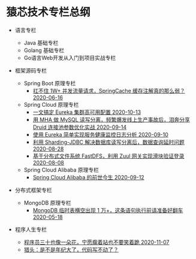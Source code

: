 # 猿芯技术专栏总纲 

- 语言专栏
  - Java 基础专栏
  - Golang 基础专栏
  - Go语言Web开发从入门到项目实战专栏

- 框架源码专栏
  - Spring Boot 原理专栏
    - [扛不住 1W+ 并发流量请求，SpringCache 缓存注解真的那么弱？ 2020-06-16](https://mp.weixin.qq.com/s/--l7slCBHOlZ2sKCHEJFog)
  - Spring Cloud 原理专栏
    - [一文搞定 Eureka 集群高可用配置 2020-10-13](https://mp.weixin.qq.com/s/9ueFcKgz50HxWjE_gUimZA)
    - [用 MHA 做 MySQL 读写分离，频繁爆发线上生产事故后，泪奔分享 Druid 连接池参数优化实战 2020-09-14](https://mp.weixin.qq.com/s/p49ARPiW9opIWH-2rtOXLA)
    - [使用 Eureka 简单实现服务健康监控日志分析 2020-09-10](https://mp.weixin.qq.com/s/62NKNnRL5wPtqXqK14B8BA)
    - [利用 Sharding-JDBC 解决数据库读写分离后，数据查询延时问题 2020-08-28](https://mp.weixin.qq.com/s/WUYRlZ9eCXqxwMeTIJZwFA)
    - [基于分布式文件系统 FastDFS，利用 Zuul 网关实现滑块验证登录 2020-08-08](https://mp.weixin.qq.com/s/Km6Hqx3Efy6T1BYIrbnqsA)
  - Spring Cloud Alibaba 原理专栏
    - [Spring Cloud Alibaba 的前世今生 2020-09-12](https://mp.weixin.qq.com/s/U8rs-N4bOEghaImgqRUaAA)

- 分布式框架专栏
  - MongoDB 原理专栏
    - [MongoDB 临时表横空出现 1 万+，这条语句执行前请准备好翻车 2020-05-18](https://mp.weixin.qq.com/s/_Xu0_-ER569oOm0mp3ogUA)
  
  
- 程序人生专栏 
  - [程序员三十也像一朵花，宁愿瘸着站也不要笑着跪 2020-11-07](https://mp.weixin.qq.com/s/GY9FdtW_nCQa5de0VljDUQ)
  - [猎头：是不是年纪大了，代码写不动了？](https://mp.weixin.qq.com/s/mDW5PMmuIJZfxvM1vqBr9g)